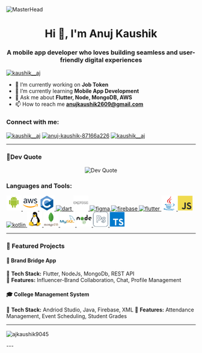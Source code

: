 <img src="https://mir-s3-cdn-cf.behance.net/project_modules/fs/579fe1183178475.653aa8931b193.gif" alt="MasterHead" width="300"/>
<h1 align="center">Hi 👋, I'm Anuj Kaushik</h1>
<h3 align="center">A mobile app developer who loves building seamless and user-friendly digital experiences</h3>

<p align="left"> <a href="https://twitter.com/kaushik__aj" target="blank"><img src="https://img.shields.io/twitter/follow/kaushik__aj?logo=twitter&style=for-the-badge" alt="kaushik__aj" /></a> </p>



- 🔭 I’m currently working on **Job Token**
- 🌱 I’m currently learning **Mobile App Development**
- 💬 Ask me about **Flutter, Node, MongoDB, AWS**
- 📫 How to reach me **anujkaushik2609@gmail.com**

<h3 align="left">Connect with me:</h3>
<p align="left">
<a href="https://twitter.com/kaushik__aj" target="blank"><img align="center" src="https://raw.githubusercontent.com/rahuldkjain/github-profile-readme-generator/master/src/images/icons/Social/twitter.svg" alt="kaushik__aj" height="30" width="40" /></a>
<a href="https://linkedin.com/in/anuj-kaushik-87166a226" target="blank"><img align="center" src="https://raw.githubusercontent.com/rahuldkjain/github-profile-readme-generator/master/src/images/icons/Social/linked-in-alt.svg" alt="anuj-kaushik-87166a226" height="30" width="40" /></a>
<a href="https://instagram.com/kaushik__aj" target="blank"><img align="center" src="https://raw.githubusercontent.com/rahuldkjain/github-profile-readme-generator/master/src/images/icons/Social/instagram.svg" alt="kaushik__aj" height="30" width="40" /></a>
</p>

---

### 📢Dev Quote  
<p align="center">
  <img src="https://quotes-github-readme.vercel.app/api?type=horizontal&theme=radical" alt="Dev Quote">
</p>

<h3 align="left">Languages and Tools:</h3>
<p align="left"> 
<a href="https://developer.android.com" target="_blank" rel="noreferrer"> <img src="https://raw.githubusercontent.com/devicons/devicon/master/icons/android/android-original-wordmark.svg" alt="android" width="40" height="40"/> </a> 
<a href="https://aws.amazon.com" target="_blank" rel="noreferrer"> <img src="https://raw.githubusercontent.com/devicons/devicon/master/icons/amazonwebservices/amazonwebservices-original-wordmark.svg" alt="aws" width="40" height="40"/> </a> 
<a href="https://www.cprogramming.com/" target="_blank" rel="noreferrer"> <img src="https://raw.githubusercontent.com/devicons/devicon/master/icons/c/c-original.svg" alt="c" width="40" height="40"/> </a> 
<a href="https://dart.dev" target="_blank" rel="noreferrer"> <img src="https://www.vectorlogo.zone/logos/dartlang/dartlang-icon.svg" alt="dart" width="40" height="40"/> </a> 
<a href="https://expressjs.com" target="_blank" rel="noreferrer"> <img src="https://raw.githubusercontent.com/devicons/devicon/master/icons/express/express-original-wordmark.svg" alt="express" width="40" height="40"/> </a> 
<a href="https://www.figma.com/" target="_blank" rel="noreferrer"> <img src="https://www.vectorlogo.zone/logos/figma/figma-icon.svg" alt="figma" width="40" height="40"/> </a> 
<a href="https://firebase.google.com/" target="_blank" rel="noreferrer"> <img src="https://www.vectorlogo.zone/logos/firebase/firebase-icon.svg" alt="firebase" width="40" height="40"/> </a> 
<a href="https://flutter.dev" target="_blank" rel="noreferrer"> <img src="https://www.vectorlogo.zone/logos/flutterio/flutterio-icon.svg" alt="flutter" width="40" height="40"/> </a> 
<a href="https://www.java.com" target="_blank" rel="noreferrer"> <img src="https://raw.githubusercontent.com/devicons/devicon/master/icons/java/java-original.svg" alt="java" width="40" height="40"/> </a> 
<a href="https://developer.mozilla.org/en-US/docs/Web/JavaScript" target="_blank" rel="noreferrer"> <img src="https://raw.githubusercontent.com/devicons/devicon/master/icons/javascript/javascript-original.svg" alt="javascript" width="40" height="40"/> </a> 
<a href="https://kotlinlang.org" target="_blank" rel="noreferrer"> <img src="https://www.vectorlogo.zone/logos/kotlinlang/kotlinlang-icon.svg" alt="kotlin" width="40" height="40"/> </a> 
<a href="https://www.linux.org/" target="_blank" rel="noreferrer"> <img src="https://raw.githubusercontent.com/devicons/devicon/master/icons/linux/linux-original.svg" alt="linux" width="40" height="40"/> </a> 
<a href="https://www.mongodb.com/" target="_blank" rel="noreferrer"> <img src="https://raw.githubusercontent.com/devicons/devicon/master/icons/mongodb/mongodb-original-wordmark.svg" alt="mongodb" width="40" height="40"/> </a> 
<a href="https://www.mysql.com/" target="_blank" rel="noreferrer"> <img src="https://raw.githubusercontent.com/devicons/devicon/master/icons/mysql/mysql-original-wordmark.svg" alt="mysql" width="40" height="40"/> </a> 
<a href="https://nodejs.org" target="_blank" rel="noreferrer"> <img src="https://raw.githubusercontent.com/devicons/devicon/master/icons/nodejs/nodejs-original-wordmark.svg" alt="nodejs" width="40" height="40"/> </a> 
<a href="https://www.photoshop.com/en" target="_blank" rel="noreferrer"> <img src="https://raw.githubusercontent.com/devicons/devicon/master/icons/photoshop/photoshop-line.svg" alt="photoshop" width="40" height="40"/> </a> 
<a href="https://www.typescriptlang.org/" target="_blank" rel="noreferrer"> <img src="https://raw.githubusercontent.com/devicons/devicon/master/icons/typescript/typescript-original.svg" alt="typescript" width="40" height="40"/> </a> 
</p>

---


### 📌 Featured Projects  
#### 📱 **Brand Bridge App**  
🔹 **Tech Stack:** Flutter, NodeJs, MongoDb, REST API  
🔹 **Features:** Influencer-Brand Collaboration, Chat, Profile Management  

#### 🎓 **College Management System**  
🔹 **Tech Stack:** Andriod Studio, Java, Firebase, XML
🔹 **Features:** Attendance Management, Event Scheduling, Student Grades  

---
<p><img align="center" src="https://github-readme-stats.vercel.app/api/top-langs?username=ajkaushik9045&show_icons=true&locale=en&layout=compact" alt="ajkaushik9045" /></p>
---







